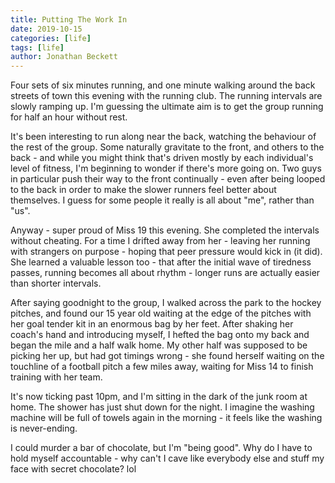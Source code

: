```yaml
---
title: Putting The Work In
date: 2019-10-15
categories: [life]
tags: [life]
author: Jonathan Beckett
---
```


Four sets of six minutes running, and one minute walking around the back streets of town this evening with the running club. The running intervals are slowly ramping up. I'm guessing the ultimate aim is to get the group running for half an hour without rest.

It's been interesting to run along near the back, watching the behaviour of the rest of the group. Some naturally gravitate to the front, and others to the back - and while you might think that's driven mostly by each individual's level of fitness, I'm beginning to wonder if there's more going on. Two guys in particular push their way to the front continually - even after being looped to the back in order to make the slower runners feel better about themselves. I guess for some people it really is all about "me", rather than "us".

Anyway - super proud of Miss 19 this evening. She completed the intervals without cheating. For a time I drifted away from her - leaving her running with strangers on purpose - hoping that peer pressure would kick in (it did). She learned a valuable lesson too - that after the initial wave of tiredness passes, running becomes all about rhythm - longer runs are actually easier than shorter intervals.

After saying goodnight to the group, I walked across the park to the hockey pitches, and found our 15 year old waiting at the edge of the pitches with her goal tender kit in an enormous bag by her feet. After shaking her coach's hand and introducing myself, I hefted the bag onto my back and began the mile and a half walk home. My other half was supposed to be picking her up, but had got timings wrong - she found herself waiting on the touchline of a football pitch a few miles away, waiting for Miss 14 to finish training with her team.

It's now ticking past 10pm, and I'm sitting in the dark of the junk room at home. The shower has just shut down for the night. I imagine the washing machine will be full of towels again in the morning - it feels like the washing is never-ending.

I could murder a bar of chocolate, but I'm "being good". Why do I have to hold myself accountable - why can't I cave like everybody else and stuff my face with secret chocolate? lol